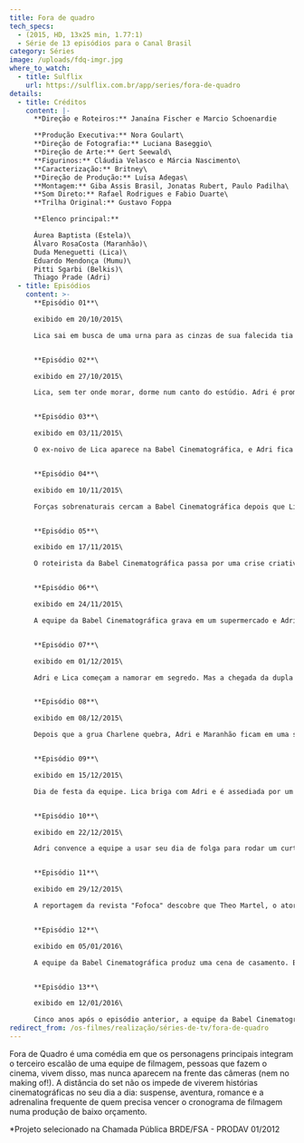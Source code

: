 ```yaml
---
title: Fora de quadro
tech_specs:
  - (2015, HD, 13x25 min, 1.77:1)
  - Série de 13 episódios para o Canal Brasil
category: Séries
image: /uploads/fdq-imgr.jpg
where_to_watch:
  - title: Sulflix
    url: https://sulflix.com.br/app/series/fora-de-quadro
details:
  - title: Créditos
    content: |-
      **Direção e Roteiros:** Janaína Fischer e Marcio Schoenardie

      **Produção Executiva:** Nora Goulart\
      **Direção de Fotografia:** Luciana Baseggio\
      **Direção de Arte:** Gert Seewald\
      **Figurinos:** Cláudia Velasco e Márcia Nascimento\
      **Caracterização:** Britney\
      **Direção de Produção:** Luísa Adegas\
      **Montagem:** Giba Assis Brasil, Jonatas Rubert, Paulo Padilha\
      **Som Direto:** Rafael Rodrigues e Fabio Duarte\
      **Trilha Original:** Gustavo Foppa

      **Elenco principal:**

      Áurea Baptista (Estela)\
      Álvaro RosaCosta (Maranhão)\
      Duda Meneguetti (Lica)\
      Eduardo Mendonça (Mumu)\
      Pitti Sgarbi (Belkis)\
      Thiago Prade (Adri)
  - title: Episódios
    content: >-
      **Episódio 01**\

      exibido em 20/10/2015\

      Lica sai em busca de uma urna para as cinzas de sua falecida tia e acaba participando da gravação de um filme. A menina conhece a equipe da Babel Cinematográfica e descobre o nem tão maravilhoso mundo do cinema.


      **Episódio 02**\

      exibido em 27/10/2015\

      Lica, sem ter onde morar, dorme num canto do estúdio. Adri é promovido a produtor de objetos. Lica pretende ocupar a vaga do estagiário, mas para isso ela vai ter que enfrentar a seríssima Suzaninha.


      **Episódio 03**\

      exibido em 03/11/2015\

      O ex-noivo de Lica aparece na Babel Cinematográfica, e Adri fica com ciúme. A cozinheira Belkis vai fazer de tudo para convencer Mumu a levá-la à praia.


      **Episódio 04**\

      exibido em 10/11/2015\

      Forças sobrenaturais cercam a Babel Cinematográfica depois que Lica quebra um espelho do estúdio. Belkis tenta fazer vodu com um boneco de massa de bolo para que Mumu se apaixone por ela.


      **Episódio 05**\

      exibido em 17/11/2015\

      O roteirista da Babel Cinematográfica passa por uma crise criativa, e pede que Adri e Mumu comprem drogas em seu lugar. Um policial investiga o caso de tráfico e descobre algo ainda mais inusitado na produtora.


      **Episódio 06**\

      exibido em 24/11/2015\

      A equipe da Babel Cinematográfica grava em um supermercado e Adri e Lica precisam fazer figuração, como se fossem um casal. Maranhão e Mumu trocam de função para descobrir quem trabalha mais e Estela tenta ser mais simpática com a equipe.


      **Episódio 07**\

      exibido em 01/12/2015\

      Adri e Lica começam a namorar em segredo. Mas a chegada da dupla de especialistas em efeitos especiais, Irã e Iraque, vai colocar em cheque o relacionamento dos dois.


      **Episódio 08**\

      exibido em 08/12/2015\

      Depois que a grua Charlene quebra, Adri e Maranhão ficam em uma situação pra lá de desconfortável. Estela, Mumu e Belkis entram em um saite de namoro, enquanto Lica e Adri ficam noivos.


      **Episódio 09**\

      exibido em 15/12/2015\

      Dia de festa da equipe. Lica briga com Adri e é assediada por um produtor salafrário, enquanto Mumu vira rapper e Maranhão posa de dançarina.


      **Episódio 10**\

      exibido em 22/12/2015\

      Adri convence a equipe a usar seu dia de folga para rodar um curta experimental. Na filmagem, todos acabam conhecendo o pai de Adri, seu Ariel.


      **Episódio 11**\

      exibido em 29/12/2015\

      A reportagem da revista "Fofoca" descobre que Theo Martel, o ator principal da série que está sendo rodada pela Babel Cinematográfica, talvez seja gay - ou pior, talvez seja hetero.


      **Episódio 12**\

      exibido em 05/01/2016\

      A equipe da Babel Cinematográfica produz uma cena de casamento. Belkis resolve aproveitar a festa cenográfica para casar de verdade. Mumu e Adri fazem um curso de noivos.


      **Episódio 13**\

      exibido em 12/01/2016\

      Cinco anos após o episódio anterior, a equipe da Babel Cinematográfica se reencontra para a gravação de uma série sobre a história de Adri e Lica, ou coisa parecida. Acho que é isso.
redirect_from: /os-filmes/realização/séries-de-tv/fora-de-quadro
---
```

Fora de Quadro é uma comédia em que os personagens principais integram o terceiro escalão de uma equipe de filmagem, pessoas que fazem o cinema, vivem disso, mas nunca aparecem na frente das câmeras (nem no making of!). A distância do set não os impede de viverem histórias cinematográficas no seu dia a dia: suspense, aventura, romance e a adrenalina frequente de quem precisa vencer o cronograma de filmagem numa produção de baixo orçamento.	 

\*Projeto selecionado na Chamada Pública BRDE/FSA - PRODAV 01/2012
